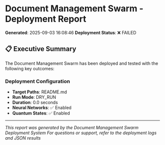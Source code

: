 # Document Management Swarm - Deployment Report

**Generated**: 2025-09-03 16:08:46
**Deployment Status**: ❌ FAILED

## 📋 Executive Summary

The Document Management Swarm has been deployed and tested with the following key outcomes:

### Deployment Configuration
- **Target Paths**: README.md
- **Run Mode**: DRY_RUN
- **Duration**: 0.0 seconds
- **Neural Networks**: ✅ Enabled
- **Quantum States**: ✅ Enabled


---

*This report was generated by the Document Management Swarm Deployment System*
*For questions or support, refer to the deployment logs and JSON results*
